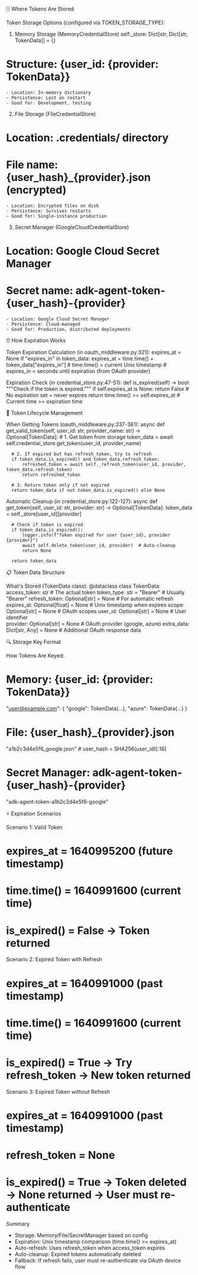 🗄️ Where Tokens Are Stored

  Token Storage Options (configured via TOKEN_STORAGE_TYPE):

  1. Memory Storage (MemoryCredentialStore)
  self._store: Dict[str, Dict[str, TokenData]] = {}
  # Structure: {user_id: {provider: TokenData}}
    - Location: In-memory dictionary
    - Persistence: Lost on restart
    - Good for: Development, testing
  2. File Storage (FileCredentialStore)
  # Location: .credentials/ directory
  # File name: {user_hash}_{provider}.json (encrypted)
    - Location: Encrypted files on disk
    - Persistence: Survives restarts
    - Good for: Single-instance production
  3. Secret Manager (GoogleCloudCredentialStore)
  # Location: Google Cloud Secret Manager
  # Secret name: adk-agent-token-{user_hash}-{provider}
    - Location: Google Cloud Secret Manager
    - Persistence: Cloud-managed
    - Good for: Production, distributed deployments

  ⏰ How Expiration Works

  Token Expiration Calculation (in oauth_middleware.py:321):
  expires_at = None
  if "expires_in" in token_data:
      expires_at = time.time() + token_data["expires_in"]
      # time.time() = current Unix timestamp
      # expires_in = seconds until expiration (from OAuth provider)

  Expiration Check (in credential_store.py:47-51):
  def is_expired(self) -> bool:
      """Check if the token is expired."""
      if self.expires_at is None:
          return False  # No expiration set = never expires
      return time.time() >= self.expires_at  # Current time >= expiration time

  🔄 Token Lifecycle Management

  When Getting Tokens (oauth_middleware.py:337-361):
  async def get_valid_token(self, user_id: str, provider_name: str) -> Optional[TokenData]:
      # 1. Get token from storage
      token_data = await self.credential_store.get_token(user_id, provider_name)

      # 2. If expired but has refresh_token, try to refresh
      if token_data.is_expired() and token_data.refresh_token:
          refreshed_token = await self._refresh_token(user_id, provider, token_data.refresh_token)
          return refreshed_token

      # 3. Return token only if not expired
      return token_data if not token_data.is_expired() else None

  Automatic Cleanup (in credential_store.py:122-127):
  async def get_token(self, user_id: str, provider: str) -> Optional[TokenData]:
      token_data = self._store[user_id][provider]

      # Check if token is expired
      if token_data.is_expired():
          logger.info(f"Token expired for user {user_id}, provider {provider}")
          await self.delete_token(user_id, provider)  # Auto-cleanup
          return None

      return token_data

  📋 Token Data Structure

  What's Stored (TokenData class):
  @dataclass
  class TokenData:
      access_token: str                    # The actual token
      token_type: str = "Bearer"           # Usually "Bearer"
      refresh_token: Optional[str] = None  # For automatic refresh
      expires_at: Optional[float] = None   # Unix timestamp when expires
      scope: Optional[str] = None          # OAuth scopes
      user_id: Optional[str] = None        # User identifier  
      provider: Optional[str] = None       # OAuth provider (google, azure)
      extra_data: Dict[str, Any] = None    # Additional OAuth response data

  🔍 Storage Key Format

  How Tokens Are Keyed:
  # Memory: {user_id: {provider: TokenData}}
  "user@example.com": {
      "google": TokenData(...),
      "azure": TokenData(...)
  }

  # File: {user_hash}_{provider}.json
  "a1b2c3d4e5f6_google.json"  # user_hash = SHA256(user_id)[:16]

  # Secret Manager: adk-agent-token-{user_hash}-{provider}
  "adk-agent-token-a1b2c3d4e5f6-google"

  ⚡ Expiration Scenarios

  Scenario 1: Valid Token
  # expires_at = 1640995200 (future timestamp)
  # time.time() = 1640991600 (current time)
  # is_expired() = False → Token returned

  Scenario 2: Expired Token with Refresh
  # expires_at = 1640991000 (past timestamp)  
  # time.time() = 1640991600 (current time)
  # is_expired() = True → Try refresh_token → New token returned

  Scenario 3: Expired Token without Refresh
  # expires_at = 1640991000 (past timestamp)
  # refresh_token = None
  # is_expired() = True → Token deleted → None returned → User must re-authenticate

  Summary

  - Storage: Memory/File/SecretManager based on config
  - Expiration: Unix timestamp comparison (time.time() >= expires_at)
  - Auto-refresh: Uses refresh_token when access_token expires
  - Auto-cleanup: Expired tokens automatically deleted
  - Fallback: If refresh fails, user must re-authenticate via OAuth device flow